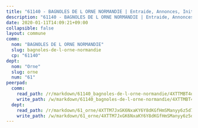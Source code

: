```yaml
---
title: "61140 - BAGNOLES DE L ORNE NORMANDIE | Entraide, Annonces, Initiatives"
description: "61140 - BAGNOLES DE L ORNE NORMANDIE | Entraide, Annonces, Initiatives"
date: 2020-01-11T14:09:21+09:00
collapsible: false
layout: commune
comm:
  nom: "BAGNOLES DE L ORNE NORMANDIE"
  slug: bagnoles-de-l-orne-normandie
  cp: "61140"
dept:
  nom: "Orne"
  slug: orne
  num: "61"
peerpad:
  comm:
    read_path: /r/markdown/61140_bagnoles-de-l-orne-normandie/4XTTMBT4ovsc6zrsYRa4N2CbUAt3kEXsrozBZqScwSY4otzma
    write_path: /w/markdown/61140_bagnoles-de-l-orne-normandie/4XTTMBT4ovsc6zrsYRa4N2CbUAt3kEXsrozBZqScwSY4otzma-K3TgTdDYR9rR15soo5tMuA6EXg3jMdZSBXgfNJc4ho4dF81pnnUoaXaKn8cPLgLGoG5wExh8JM8L1t1X2mdCTkC6ziRMii2ZjA2gfgStJYwQCY5AmfJ5WY9rMoPEEqwY4L4qSgt4
  dept:
    read_path: /r/markdown/61_orne/4XTTM7JxGK6NxaKY6Y8dKGfHmSManyy6z5d78TaTcUn3zJjy6
    write_path: /w/markdown/61_orne/4XTTM7JxGK6NxaKY6Y8dKGfHmSManyy6z5d78TaTcUn3zJjy6-K3TgUN9f9h2Fmk7w15QXNPtmJYWWDYEB4sLb6BW46ErzRh2NG4TmnnXd3GJfJ3dVSNBE8WudjKbLAy4CD2mQTtYeoUAUzvKztzGsCxcQ4ezpe7WGMgkNubsBkL3vV47Zushr5DqN
---
```



